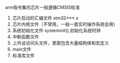 arm指令集的芯片一般遵循CMSIS标准
1. 芯片启动的汇编文件 stm32***.s
2. 芯片内核文件（不常用，一般一直实时操作系统会用）
3. 系统初始化文件 systeminit(),初始化系统时钟
4. 中断函数文件
5. 上外设访问头文件，里面包含大量结构体和宏定义
6. main文件
7. 标准库文件


